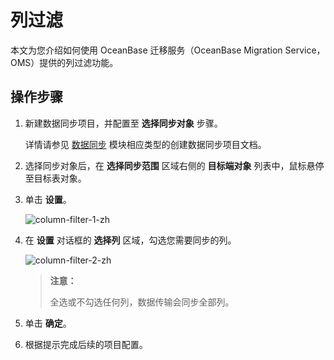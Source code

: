 # 列过滤

本文为您介绍如何使用 OceanBase 迁移服务（OceanBase Migration Service，OMS）提供的列过滤功能。

## 操作步骤

1. 新建数据同步项目，并配置至 **选择同步对象** 步骤。

   详情请参见 [数据同步](../100.data-synchronization-overview.md) 模块相应类型的创建数据同步项目文档。

2. 选择同步对象后，在 **选择同步范围** 区域右侧的 **目标端对象** 列表中，鼠标悬停至目标表对象。

3. 单击 **设置**。

   ![column-filter-1-zh](https://obbusiness-private.oss-cn-shanghai.aliyuncs.com/doc/img/oms/oms-enterprise/column-filter-1-zh.png)

4. 在 **设置** 对话框的 **选择列** 区域，勾选您需要同步的列。

   ![column-filter-2-zh](https://obbusiness-private.oss-cn-shanghai.aliyuncs.com/doc/img/oms/oms-enterprise/column-filter-2-zh.png)

   >**注意：**
   >
   >全选或不勾选任何列，数据传输会同步全部列。

5. 单击 **确定**。

6. 根据提示完成后续的项目配置。
